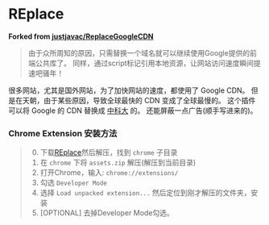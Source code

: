 REplace
=================
**Forked from [justjavac/ReplaceGoogleCDN](https://github.com/justjavac/ReplaceGoogleCDN)**

> 由于众所周知的原因，只需替换一个域名就可以继续使用Google提供的前端公共库了。
> 同样，通过script标记引用本地资源，让网站访问速度瞬间提速吧骚年！

很多网站，尤其是国外网站，为了加快网站的速度，都使用了 Google CDN。
但是在天朝，由于某些原因，导致全球最快的 CDN 变成了全球最慢的。
这个插件可以将 Google 的 CDN 替换成 [中科大](http://lug.ustc.edu.cn) 的。
还能屏蔽一点广告(顺手写进来的)。

### Chrome Extension 安装方法

> 0. 下载[REplace](https://github.com/Dorence/ReplaceCDN/archive/master.zip)然后解压，找到 `chrome` 子目录
> 0. 在 `chrome` 下将 `assets.zip` 解压(解压到当前目录) 
> 0. 打开Chrome，输入: `chrome://extensions/`
> 0. 勾选 `Developer Mode`
> 0. 选择 `Load unpacked extension...` 然后定位到刚才解压的文件夹，安装
> 0. [OPTIONAL] 去掉Developer Mode勾选。

